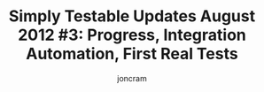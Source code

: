 ---
title: "Simply Testable Updates August 2012 #3: Progress, Integration Automation, First Real Tests"
short_title: "Simply Testable Updates Aug #3: Progress, Integration Automation"
author: joncram
newsletter_meta:
    issue_number: fourth
    url: https://us5.campaign-archive2.com/?u=ac75e33d993d2b502e333ddd0&amp;id=7741c7a1fa
    closing_sentence: Expect the next in a week from now, August 22 2012.
    highlights:
        - <a href="https://blog.simplytestable.com/integrating-with-resque-into-a-symfony-application/">Integrated Resque</a> into both the core application and workers
        - Installed <a href="https://blog.simplytestable.com/installing-the-w3c-html-validator-with-html5-support-on-ubuntu/">local copies of the W3C HTML validator</a> on the workers
        - Automated the <a href="https://github.com/webignition/integration.simplytestable.com#readme">local integration environment</a>
---